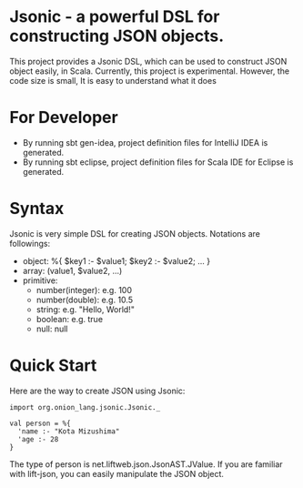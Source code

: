 # Jsonic - a powerful DSL for constructing JSON objects.

This project provides a Jsonic DSL, which can be used to construct JSON object easily, in Scala.
Currently, this project is experimental.  However, the code size is small, It is easy to understand
what it does

# For Developer

* By running sbt gen-idea, project definition files for IntelliJ IDEA is generated.
* By running sbt eclipse, project definition files for Scala IDE for Eclipse is generated.

# Syntax

Jsonic is very simple DSL for creating JSON objects.  Notations are followings:

* object: 
    %{ $key1 :- $value1; $key2 :- $value2; ... }
* array:
    $($value1, $value2, ...)
* primitive: 
  * number(integer): e.g. 100
  * number(double): e.g. 10.5
  * string: e.g. "Hello, World!"
  * boolean: e.g. true 
  * null: null

# Quick Start

Here are the way to create JSON using Jsonic:

    import org.onion_lang.jsonic.Jsonic._
    
    val person = %{
      'name :- "Kota Mizushima"
      'age :- 28
    }
    
The type of person is net.liftweb.json.JsonAST.JValue.  If you are familiar with lift-json, you can easily manipulate the JSON object.

